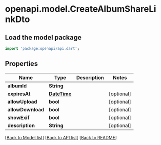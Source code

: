 # openapi.model.CreateAlbumShareLinkDto

## Load the model package
```dart
import 'package:openapi/api.dart';
```

## Properties
Name | Type | Description | Notes
------------ | ------------- | ------------- | -------------
**albumId** | **String** |  | 
**expiresAt** | [**DateTime**](DateTime.md) |  | [optional] 
**allowUpload** | **bool** |  | [optional] 
**allowDownload** | **bool** |  | [optional] 
**showExif** | **bool** |  | [optional] 
**description** | **String** |  | [optional] 

[[Back to Model list]](../README.md#documentation-for-models) [[Back to API list]](../README.md#documentation-for-api-endpoints) [[Back to README]](../README.md)


